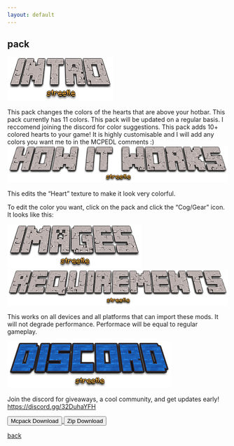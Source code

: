 ```yaml
---
layout: default
---
```


## pack

<img src="/all/intro.png" alt="intro">

This pack changes the colors of the hearts that are above your hotbar.  This pack currently has 11 colors. This pack will be updated on a regular basis. I reccomend joining the discord for color suggestions.
This pack adds 10+ colored hearts to your game! It is highly customisable and I will add any colors you want me to in the MCPEDL comments :)
<img src="/all/how.png" alt="howitworks">

This edits the “Heart” texture to make it look very colorful.

To edit the color you want, click on the pack and click the “Cog/Gear” icon. It looks like this:



<img src="/all/images.png" alt="images">



<img src="/all/req.png" alt="requirements">

This works on all devices and all platforms that can import these mods. It will not degrade performance. Performace will be equal to regular gameplay.

<img src="/all/discord.png" alt="discord">

Join the discord for giveaways, a cool community, and get updates early! 
https://discord.gg/32DuhaYFH

<a href="/customcoloredhearts/custom-colored-hearts-mcpack.mcpack" download="custom-colored-hearts-mcpack"> 
<button type="button">Mcpack Download</button> 
</a>

<a href="/customcoloredhearts/-custom-colored-heartszip.zip" download="custom-colored-hearts-zip"> 
<button type="button">Zip Download</button> 
</a>

[back](./)
<head>
<script async src="https://pagead2.googlesyndication.com/pagead/js/adsbygoogle.js?client=ca-pub-5850853284840895"
     crossorigin="anonymous"></script>
</head>
